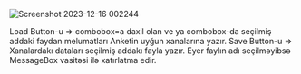 ![Screenshot 2023-12-16 002244](https://github.com/GIGI-bit/Anket-WPF/assets/64860005/083a3f1a-4ab9-4097-8f58-4b732a7477c0)

Load Button-u => combobox=a daxil olan ve ya combobox-da seçilmiş addaki faydan melumatları Anketin uyğun xanalarına yazır.
Save Button-u => Xanalardakı dataları seçilmiş addakı fayla yazır.  Eyer faylın adı seçilməyibsə MessageBox vasitəsi ilə xatırlatma edir. 
